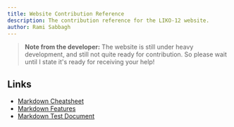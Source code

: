 ```yaml
---
title: Website Contribution Reference
description: The contribution reference for the LIKO-12 website.
author: Rami Sabbagh
---
```


> **Note from the developer:** The website is still under heavy development,
and still not quite ready for contribution. So please wait until I state it's ready for receiving your help!

## Links

- [Markdown Cheatsheet](website/markdown-cheatsheet.md)
- [Markdown Features](website/markdown-features.md)
- [Markdown Test Document](website/markdown_test.md)
